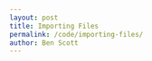 ```yaml
---
layout: post
title: Importing Files
permalink: /code/importing-files/
author: Ben Scott
---
```



<script deferred type="module">

///
/// SNWG - make your own files day
///
/// 2017-10-24 Ben Scott @evan-erdos bescott.org
///
import * as M from '../evan-erdos/module.js'

// a rate of rotation and delta time
let rate = 3, dt = 0

let terrain = new M.Object3D()
let spinner = new M.Object3D()

let cube = new M.Mesh(
    new M.CubeGeometry(10,10,10),
    new M.MeshStandardMaterial({ color:0xDDDDDD }))
    cube.position.set(-50,0,0)
    cube.receiveShadow = true
    cube.castShadow = true
    terrain.add(cube)


let box = new M.Mesh(
    new M.CubeGeometry(20,20,15),
    new M.MeshStandardMaterial({ color:0xBBAAAA }))
    box.position.set(30,0,10)
    box.receiveShadow = true
    box.castShadow = true
    terrain.add(box)


let tree = new M.Mesh(
    new M.CubeGeometry(5,30,6),
    new M.MeshStandardMaterial({ color:0x777777 }))
    tree.position.set(30,0,-40)
    tree.receiveShadow = true
    tree.castShadow = true
    terrain.add(tree)


let ground = new M.Mesh(
    new M.PlaneGeometry(1e2,1e2,32,32),
    new M.MeshPhongMaterial({ color:0xAAAAAA }))
    ground.rotation.set(-Math.PI/2,0,0)
    ground.castShadow = true
    ground.receiveShadow = true
    terrain.add(ground)




let tetrahedron = new M.Mesh(
    new M.TetrahedronGeometry(1,2),
    new M.MeshStandardMaterial({
        wireframe: true,
        color: 0xFFFFFFAA,
        metalness: 0.3,
        roughness: 0.6,
        emissiveIntensity: 1.5, }))
    tetrahedron.position.set(0,2.5,0)
    tetrahedron.scale.set(1,2,1)
    spinner.add(tetrahedron)


let sphere = new M.Mesh(
    new M.SphereGeometry(0.8,32,32),
    new M.MeshStandardMaterial({
        color: 0xFFAAEEAA,
        metalness: 0.1,
        roughness: 0.8, }))
    sphere.position.set(0,3,0)
    sphere.receiveShadow = true
    sphere.castShadow = true
    spinner.add(sphere)


let diamond = new M.Mesh(
    new M.IcosahedronGeometry(0.25,0),
    new M.MeshStandardMaterial({
        color: 0xC1BAB1,
        metalness: 0.8,
        roughness: 0.3, }))
    diamond.position.set(0,1,0)
    diamond.receiveShadow = true
    diamond.castShadow = true
    spinner.add(diamond)


let torus = new M.Mesh(
    new M.TorusKnotGeometry(1,0.1,32,16),
    new M.MeshStandardMaterial({
        color: 0x00FFAA,
        metalness: 0.0,
        roughness: 1.0, }))
    torus.position.set(0,0.5,0)
    torus.rotation.set(Math.PI/2,Math.PI/9,0)
    torus.receiveShadow = true
    torus.castShadow = true
    spinner.add(torus)


function createPylon() {

    let light = new M.PointLight(0xFFDDFF, 1, 10, 2)
        light.position.set(0,1.5,0)
        light.castShadow = true
        light.shadow.camera.far = 100

    let bulb = new M.Mesh(
        new M.CylinderGeometry(0.1,0.1,0.5,8,2),
        new M.MeshStandardMaterial({
            color: 0xFFFFFF,
            emissive: 0xFFFFFF,
            emissiveIntensity: 2, }))
        bulb.position.set(0,1.7,0)
        bulb.castShadow = false
        bulb.receiveShadow = false

    let pylon = new M.Mesh(
        new M.CylinderGeometry(0.1,0.2,2.5,8,4),
        new M.MeshStandardMaterial({
            flatShading: true,
            color: 0xBBEEFF,
            metalness: 0.1,
            roughness: 0.1,
            emissive: 0x777777, }))
        pylon.add(light, bulb)
        pylon.rotation.set(Math.PI/2,0,0)
        pylon.position.set(0,3,1.5)
        pylon.castShadow = false
        pylon.receiveShadow = false

    return pylon
}

function* angles() { yield 0; yield 180 }

for (let theta of angles()) {
    let o = new M.Object3D()
    o.add(createPylon())
    o.rotateY(M.Math.degToRad(theta))
    spinner.add(o)
}

spinner.position.set(4,2.5,0)



/// called when the page is loaded by the renderer
async function onload(context, load) {

    let [sound] = await load('red-alert.wav')
    let alarm = new M.PositionalAudio(context.listener)
        alarm.setBuffer(sound) // alarm.play()
        terrain.add(alarm)

    let [skybox] = await load('arrakis-day.hdr')
        context.setEnvMap(skybox)

    let images = [ 'planet-albedo.png', 'planet-normal.jpg', ]
    let others = [ 'planet-physic.png', 'star-albedo.png', ]
    let [albedo, normal] = await load(...images)
    let [physic, lucent] = await load(...others)
    let material = new M.MeshPhysicalMaterial({
        color:0xBBEEFF, map:albedo, alphaMap:null,
        normalMap:normal, normalScale:new M.Vector2(1.0,1.0),
        envMap:skybox, envMapIntensity:1.0,
        aoMap:physic, aoMapIntensity:1.0,
        roughnessMap:physic, roughness:1.0,
        metalnessMap:physic, metalness:0.5,
        emissive:0xFFF, emissiveMap:lucent, emissiveIntensity:1.5,
        reflectivity:0.5, clearCoat:0.5, clearCoatRoughness:0.5, })

    let table = new M.Mesh(new M.CubeGeometry(10,1,10), material)
        table.position.set(0,1,0)
        terrain.add(table)
}

/// called before rendering the scene
function update(time=0.01) {
    dt += time
    torus.position.z = 10*Math.sin(1+dt)*time
    torus.position.x = Math.cos(dt)*time
    torus.rotateY(-2*rate*time)
    spinner.rotateY(rate*time)
}

/// called when clicking on an object
function onclick(object) {
    if (object.material===undefined) return
    object.material.emissive = 0x111111
    object.material.emissiveIntensity = 2
    object.material.needsUpdate = true
}

/// create the renderer and pass it all in
let renderer = new M.Renderer({
    onload, update, onclick,
    position: { x:0, y:6, z:10 },
    objects: [spinner, terrain],
    path: '../evan-erdos/' })

</script>

